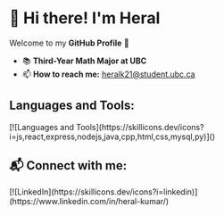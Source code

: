 

<!--
**heralk21/heralk21** is a ✨ _special_ ✨ repository because its `README.md` (this file) appears on your GitHub profile.

Here are some ideas to get you started:

- 🔭 I’m currently working on ...
- 🌱 I’m currently learning ...
- 👯 I’m looking to collaborate on ...
- 🤔 I’m looking for help with ...
- 💬 Ask me about ...
- 📫 How to reach me: ...
- 😄 Pronouns: ...
- ⚡ Fun fact: ...
-->
# 👋 Hi there! I'm Heral

Welcome to my **GitHub Profile** 🚀

- 📚 **Third-Year Math Major at UBC**  
- 📫 **How to reach me:** [heralk21@student.ubc.ca](mailto:heralk21@student.ubc.ca)  

<h2 align="left">Languages and Tools:</h2>
[![Languages and Tools](https://skillicons.dev/icons?i=js,react,express,nodejs,java,cpp,html,css,mysql,py)]()
<h2 align="left">📬 Connect with me:</h2>
[![LinkedIn](https://skillicons.dev/icons?i=linkedin)](https://www.linkedin.com/in/heral-kumar/)
